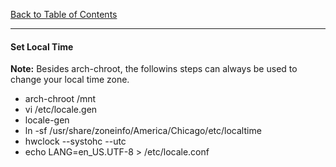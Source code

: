 [Back to Table of Contents](../README.md)
***

#### Set Local Time
**Note:** Besides arch-chroot, the followins steps can always be used
to change your local time zone.

* arch-chroot /mnt
* vi /etc/locale.gen
* locale-gen
* ln -sf /usr/share/zoneinfo/America/Chicago/etc/localtime
* hwclock --systohc --utc
* echo LANG=en_US.UTF-8 > /etc/locale.conf 
